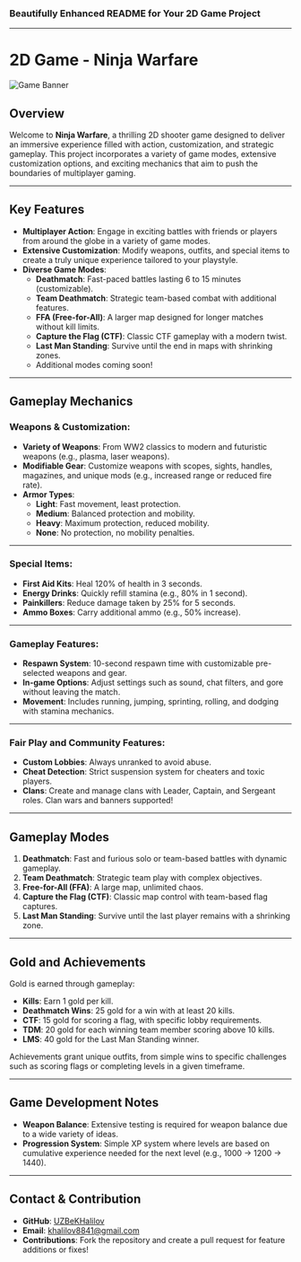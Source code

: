### Beautifully Enhanced **README** for Your 2D Game Project

---

# **2D Game - Ninja Warfare**

![Game Banner](images/logo2.webp) 

## **Overview**

Welcome to **Ninja Warfare**, a thrilling 2D shooter game designed to deliver an immersive experience filled with action, customization, and strategic gameplay. This project incorporates a variety of game modes, extensive customization options, and exciting mechanics that aim to push the boundaries of multiplayer gaming.

---

## **Key Features**

- **Multiplayer Action**: Engage in exciting battles with friends or players from around the globe in a variety of game modes.
- **Extensive Customization**: Modify weapons, outfits, and special items to create a truly unique experience tailored to your playstyle.
- **Diverse Game Modes**:
  - **Deathmatch**: Fast-paced battles lasting 6 to 15 minutes (customizable).
  - **Team Deathmatch**: Strategic team-based combat with additional features.
  - **FFA (Free-for-All)**: A larger map designed for longer matches without kill limits.
  - **Capture the Flag (CTF)**: Classic CTF gameplay with a modern twist.
  - **Last Man Standing**: Survive until the end in maps with shrinking zones.
  - Additional modes coming soon!

---

## **Gameplay Mechanics**

### **Weapons & Customization**:
- **Variety of Weapons**: From WW2 classics to modern and futuristic weapons (e.g., plasma, laser weapons).
- **Modifiable Gear**: Customize weapons with scopes, sights, handles, magazines, and unique mods (e.g., increased range or reduced fire rate).
- **Armor Types**: 
  - **Light**: Fast movement, least protection.
  - **Medium**: Balanced protection and mobility.
  - **Heavy**: Maximum protection, reduced mobility.
  - **None**: No protection, no mobility penalties.

---

### **Special Items**:
- **First Aid Kits**: Heal 120% of health in 3 seconds.
- **Energy Drinks**: Quickly refill stamina (e.g., 80% in 1 second).
- **Painkillers**: Reduce damage taken by 25% for 5 seconds.
- **Ammo Boxes**: Carry additional ammo (e.g., 50% increase).

---

### **Gameplay Features**:

- **Respawn System**: 10-second respawn time with customizable pre-selected weapons and gear.
- **In-game Options**: Adjust settings such as sound, chat filters, and gore without leaving the match.
- **Movement**: Includes running, jumping, sprinting, rolling, and dodging with stamina mechanics.

---

### **Fair Play and Community Features**:

- **Custom Lobbies**: Always unranked to avoid abuse.
- **Cheat Detection**: Strict suspension system for cheaters and toxic players.
- **Clans**: Create and manage clans with Leader, Captain, and Sergeant roles. Clan wars and banners supported!

---

## **Gameplay Modes**

1. **Deathmatch**: Fast and furious solo or team-based battles with dynamic gameplay.
2. **Team Deathmatch**: Strategic team play with complex objectives.
3. **Free-for-All (FFA)**: A large map, unlimited chaos.
4. **Capture the Flag (CTF)**: Classic map control with team-based flag captures.
5. **Last Man Standing**: Survive until the last player remains with a shrinking zone.

---

## **Gold and Achievements**

Gold is earned through gameplay:
- **Kills**: Earn 1 gold per kill.
- **Deathmatch Wins**: 25 gold for a win with at least 20 kills.
- **CTF**: 15 gold for scoring a flag, with specific lobby requirements.
- **TDM**: 20 gold for each winning team member scoring above 10 kills.
- **LMS**: 40 gold for the Last Man Standing winner.

Achievements grant unique outfits, from simple wins to specific challenges such as scoring flags or completing levels in a given timeframe.

---

## **Game Development Notes**

- **Weapon Balance**: Extensive testing is required for weapon balance due to a wide variety of ideas.
- **Progression System**: Simple XP system where levels are based on cumulative experience needed for the next level (e.g., 1000 -> 1200 -> 1440).

---

## **Contact & Contribution**

- **GitHub**: [UZBeKHalilov](https://github.com/UZBeKHalilov)
- **Email**: khalilov8841@gmail.com
- **Contributions**: Fork the repository and create a pull request for feature additions or fixes!
